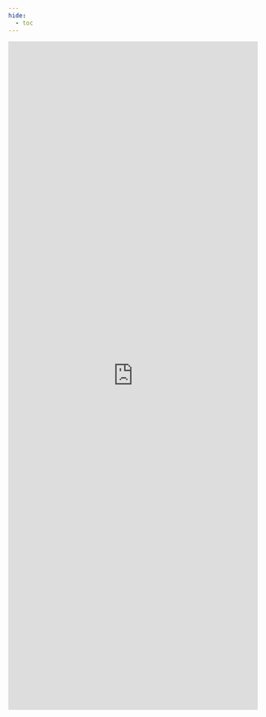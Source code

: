 ```yaml
---
hide:
  - toc
---
```


<iframe 
  src="https://pad.libreon.fr/s/ztgftJToR#" 
  width="100%" 
  height="1350" 
  style="border: none;">
</iframe>
